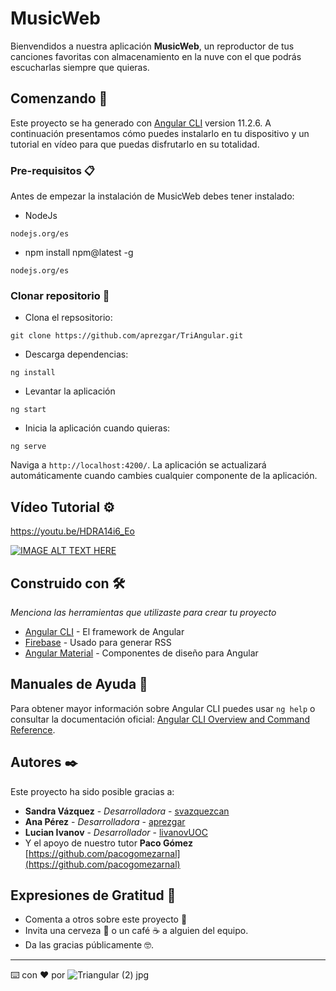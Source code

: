 # MusicWeb 

Bienvendidos a nuestra aplicación **MusicWeb**, un reproductor de tus canciones favoritas con almacenamiento en la nuve con el que podrás escucharlas siempre que quieras.


## Comenzando 🚀

Este proyecto se ha generado con [Angular CLI](https://github.com/angular/angular-cli) version 11.2.6. A continuación presentamos cómo puedes instalarlo en tu dispositivo y un tutorial en vídeo para que puedas disfrutarlo en su totalidad. 


### Pre-requisitos 📋

Antes de empezar la instalación de MusicWeb debes tener instalado:
* NodeJs

```
nodejs.org/es
```
* npm install npm@latest -g
```
nodejs.org/es
```
### Clonar repositorio 🔧

* Clona el repsositorio:
```
git clone https://github.com/aprezgar/TriAngular.git
```
* Descarga dependencias:

```
ng install
```
* Levantar la aplicación
```
ng start
```
* Inicia la aplicación cuando quieras: 
```
ng serve
```
Naviga a `http://localhost:4200/`. La aplicación se actualizará automáticamente cuando cambies cualquier componente de la aplicación.

## Vídeo Tutorial ⚙️
https://youtu.be/HDRA14i6_Eo

[![IMAGE ALT TEXT HERE](https://img.youtube.com/vi/HDRA14i6_Eo/0.jpg)](https://www.youtube.com/watch?v=HDRA14i6_Eo)




## Construido con 🛠️

_Menciona las herramientas que utilizaste para crear tu proyecto_

* [Angular CLI](https://github.com/angular/angular-cli) - El framework de Angular
* [Firebase](https://rometools.github.io/rome/) - Usado para generar RSS
* [Angular Material](https://material.angular.io/) - Componentes de diseño para Angular 

## Manuales de Ayuda 📌

Para obtener mayor información sobre Angular CLI puedes usar `ng help` o consultar la documentación oficial: [Angular CLI Overview and Command Reference](https://angular.io/cli).

## Autores ✒️

Este proyecto ha sido posible gracias a: 

* **Sandra Vázquez** - *Desarrolladora* - [svazquezcan](https://github.com/svazquezcan)
* **Ana Pérez** - *Desarrolladora* - [aprezgar](https://github.com/aprezgar)
* **Lucian Ivanov** - *Desarrollador* - [livanovUOC](https://github.com/livanovUOC)
* Y el apoyo de nuestro tutor **Paco Gómez** [https://github.com/pacogomezarnal](https://github.com/pacogomezarnal)

## Expresiones de Gratitud 🎁

* Comenta a otros sobre este proyecto 📢
* Invita una cerveza 🍺 o un café ☕ a alguien del equipo. 
* Da las gracias públicamente 🤓.

---
⌨️ con ❤️ por ![Triangular (2) jpg](https://user-images.githubusercontent.com/63413295/120093660-04e08480-c11c-11eb-8f5e-14107c74e987.png)

